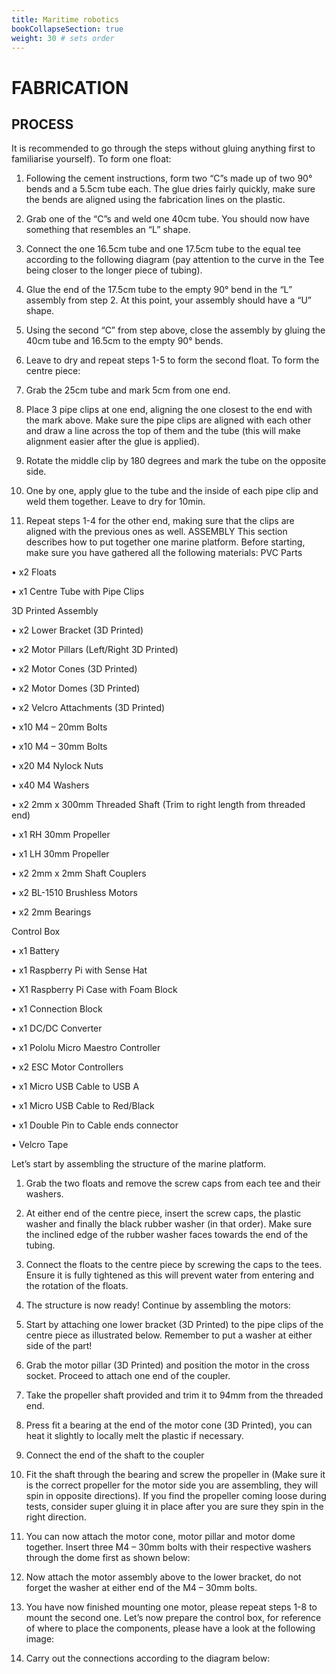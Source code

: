 ```yaml
---
title: Maritime robotics
bookCollapseSection: true
weight: 30 # sets order
---
```


# FABRICATION


## PROCESS
It is recommended to go through the steps without gluing anything first to familiarise yourself).
To form one float: 
 
1. Following the cement instructions, form two “C”s made up of two 90° bends and a 5.5cm tube each. The glue dries fairly quickly, make sure the bends are aligned using the fabrication lines on the plastic.
2. Grab one of the “C”s and weld one 40cm tube. You should now have something that resembles an “L” shape.
3. Connect the one 16.5cm tube and one 17.5cm tube to the equal tee according to the following diagram (pay attention to the curve in the Tee being closer to the longer piece of tubing).
 
4. Glue the end of the 17.5cm tube to the empty 90° bend in the “L” assembly from step 2. At this point, your assembly should have a “U” shape.
5. Using the second “C” from step above, close the assembly by gluing the 40cm tube and 16.5cm to the empty 90° bends.
6. Leave to dry and repeat steps 1-5 to form the second float.
To form the centre piece:
 
1. Grab the 25cm tube and mark 5cm from one end.
2. Place 3 pipe clips at one end, aligning the one closest to the end with the mark above. Make sure the pipe clips are aligned with each other and draw a line across the top of them and the tube (this will make alignment easier after the glue is applied).
3. Rotate the middle clip by 180 degrees and mark the tube on the opposite side.
4. One by one, apply glue to the tube and the inside of each pipe clip and weld them together. Leave to dry for 10min.
5. Repeat steps 1-4 for the other end, making sure that the clips are aligned with the previous ones as well.
ASSEMBLY
This section describes how to put together one marine platform. Before starting, make sure you have gathered all the following materials:
PVC Parts

&#8226; x2 Floats

&#8226; x1 Centre Tube with Pipe Clips

3D Printed Assembly

&#8226; x2 Lower Bracket (3D Printed)

&#8226; x2 Motor Pillars (Left/Right 3D Printed)

&#8226; x2 Motor Cones (3D Printed)

&#8226; x2 Motor Domes (3D Printed)

&#8226; x2 Velcro Attachments (3D Printed)

&#8226; x10 M4 – 20mm Bolts

&#8226; x10 M4 – 30mm Bolts

&#8226; x20 M4 Nylock Nuts

&#8226; x40 M4 Washers

&#8226; x2 2mm x 300mm Threaded Shaft (Trim to right length from threaded end)

&#8226; x1 RH 30mm Propeller

&#8226; x1 LH 30mm Propeller

&#8226; x2 2mm x 2mm Shaft Couplers

&#8226; x2 BL-1510 Brushless Motors

&#8226; x2 2mm Bearings

Control Box

&#8226; x1 Battery

&#8226; x1 Raspberry Pi with Sense Hat

&#8226; X1 Raspberry Pi Case with Foam Block

&#8226; x1 Connection Block

&#8226; x1 DC/DC Converter

&#8226; x1 Pololu Micro Maestro Controller

&#8226; x2 ESC Motor Controllers

&#8226; x1 Micro USB Cable to USB A

&#8226; x1 Micro USB Cable to Red/Black

&#8226; x1 Double Pin to Cable ends connector

&#8226; Velcro Tape

Let’s start by assembling the structure of the marine platform.
1. Grab the two floats and remove the screw caps from each tee and their washers.
2. At either end of the centre piece, insert the screw caps, the plastic washer and finally the black rubber washer (in that order). Make sure the inclined edge of the rubber washer faces towards the end of the tubing.
3. Connect the floats to the centre piece by screwing the caps to the tees. Ensure it is fully tightened as this will prevent water from entering and the rotation of the floats.
4. The structure is now ready!
Continue by assembling the motors:
1. Start by attaching one lower bracket (3D Printed) to the pipe clips of the centre piece as illustrated below. Remember to put a washer at either side of the part!
 
2. Grab the motor pillar (3D Printed) and position the motor in the cross socket. Proceed to attach one end of the coupler.
 
3. Take the propeller shaft provided and trim it to 94mm from the threaded end.
4. Press fit a bearing at the end of the motor cone (3D Printed), you can heat it slightly to locally melt the plastic if necessary.
5. Connect the end of the shaft to the coupler
 
6. Fit the shaft through the bearing and screw the propeller in (Make sure it is the correct propeller for the motor side you are assembling, they will spin in opposite directions). If you find the propeller coming loose during tests, consider super gluing it in place after you are sure they spin in the right direction.
7. You can now attach the motor cone, motor pillar and motor dome together. Insert three M4 – 30mm bolts with their respective washers through the dome first as shown below:
 
8. Now attach the motor assembly above to the lower bracket, do not forget the washer at either end of the M4 – 30mm bolts.
 
9. You have now finished mounting one motor, please repeat steps 1-8 to mount the second one.
Let’s now prepare the control box, for reference of where to place the components, please have a look at the following image:
 
10. Carry out the connections according to the diagram below:
 

